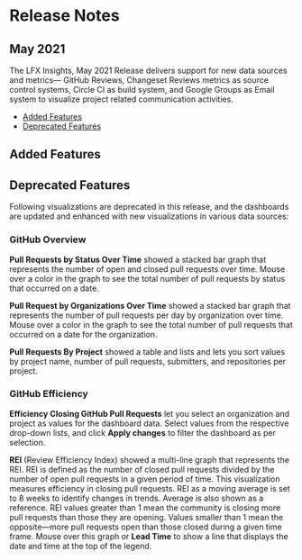# Release Notes

## May 2021

The LFX Insights, May 2021 Release delivers support for new data sources and metrics— GitHub Reviews, Changeset Reviews metrics as source control systems, Circle CI as build system, and Google Groups as Email system to visualize project related communication activities.

* [Added Features](release-notes.md#added-features)
* [Deprecated Features](release-notes.md#deprecated-features)

## Added Features

## Deprecated Features

Following visualizations are deprecated in this release, and the dashboards are updated and enhanced with new visualizations in various data sources:

### GitHub Overview

**Pull Requests by Status Over Time** showed a stacked bar graph that represents the number of open and closed pull requests over time. Mouse over a color in the graph to see the total number of pull requests by status that occurred on a date.

**Pull Request by Organizations Over Time** showed a stacked bar graph that represents the number of pull requests per day by organization over time. Mouse over a color in the graph to see the total number of pull requests that occurred on a date for the organization.

**Pull Requests By Project** showed a table and lists and lets you sort values by project name, number of pull requests, submitters, and repositories per project.

### GitHub Efficiency

**Efficiency Closing GitHub Pull Requests** let you select an organization and project as values for the dashboard data. Select values from the respective drop-down lists, and click **Apply changes** to filter the dashboard as per selection.

**REI** \(Review Efficiency Index\) showed a multi-line graph that represents the REI. REI is defined as the number of closed pull requests divided by the number of open pull requests in a given period of time. This visualization measures efficiency in closing pull requests. REI as a moving average is set to 8 weeks to identify changes in trends. Average is also shown as a reference. REI values greater than 1 mean the community is closing more pull requests than those they are opening. Values smaller than 1 mean the opposite—more pull requests open than those closed during a given time frame. Mouse over this graph or **Lead Time** to show a line that displays the date and time at the top of the legend.





